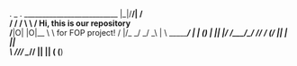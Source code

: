    .    _  .     __________________________
   |\_|/__/|    /                          \
  / / \/ \  \  / Hi, this is our repository \
 /__|O| |O|__ \ \   for FOP project!        /
|/_ \_/ \_/ _\ | \  ______________________/
| | (____) | ||  |/
\/\___/\__/  // _/
(_/            ||
 |            ||\
  \          //_/ 
   \________//
  __||  __||
 (____ (____)
